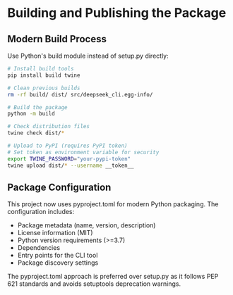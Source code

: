 # Building and Publishing the Package

## Modern Build Process

Use Python's build module instead of setup.py directly:

```bash
# Install build tools
pip install build twine

# Clean previous builds
rm -rf build/ dist/ src/deepseek_cli.egg-info/

# Build the package
python -m build

# Check distribution files
twine check dist/*

# Upload to PyPI (requires PyPI token)
# Set token as environment variable for security
export TWINE_PASSWORD="your-pypi-token"
twine upload dist/* --username __token__
```

## Package Configuration

This project now uses pyproject.toml for modern Python packaging. The configuration includes:

- Package metadata (name, version, description)
- License information (MIT)
- Python version requirements (>=3.7)
- Dependencies
- Entry points for the CLI tool
- Package discovery settings

The pyproject.toml approach is preferred over setup.py as it follows PEP 621 standards and avoids setuptools deprecation warnings.